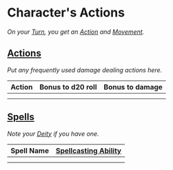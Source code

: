 # Character's Actions

*On your [Turn](../../../Game%20Procedures/Core%20Procedures/Turn.md), you get an [Action](../../../Game%20Procedures/Core%20Procedures/Action.md) and [Movement](../../../Game%20Procedures/Combat/Movement.md).*

## [Actions](../../../Game%20Procedures/Core%20Procedures/Action.md)

*Put any frequently used damage dealing actions here.*

| Action | Bonus to d20 roll | Bonus to damage |
| ------ | ----------------: | --------------: |
|        |                   |                 |
|        |                   |                 |

## [Spells](../../../Magic/Spells.md)

*Note your [Deity](../../../Magic/Deities/Deities.md) if you have one.*

| Spell Name | [Spellcasting Ability](../../../Magic/Spellcasting/Spellcasting%20Ability.md) |
| ---------- | ----------------------------------------------------------------------------- |
|            |                                                                               |
|            |                                                                               |
